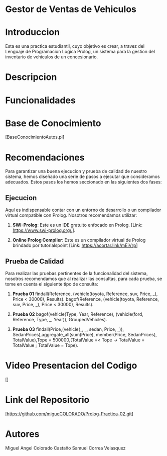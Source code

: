 # Gestor de Ventas de Vehiculos
# Introduccion
Esta es una practica estudiantil, cuyo objetivo es crear, a travez del Lenguaje de Programacion Logica Prolog, un sistema para la gestion del inventario de vehiculos de un concesionario.  

# Descripcion


# Funcionalidades


# Base de Conocimiento
[BaseConocimientoAutos.pl]

# Recomendaciones
Para garantizar una buena ejecucion y prueba de calidad de nuestro sistema, hemos diseñado una serie de pasos a ejecutar que consideramos adecuados. Estos pasos los hemos seccionado en las siguientes dos fases:

## Ejecucion
Aquí es indispensable contar con un entorno de desarrollo o un compilador virtual compatible con Prolog. Nosotros recomendamos utilizar:

1. **SWI-Prolog**: Este es un IDE gratuito enfocado en Prolog. [Link: https://www.swi-prolog.org/.].

2. **Online Prolog Compiler**: Este es un compilador virtual de Prolog brindado por tutorialspoint [Link: https://acortar.link/mEiVrp]

## Prueba de Calidad
Para realizar las pruebas pertinentes de la funcionalidad del sistema, nosotros recomendamos que al realizar las consultas, para cada prueba, se tome en cuenta el siguiente tipo de consulta:

1. **Prueba 01**
    findall(Reference, (vehicle(toyota, Reference, suv, Price, _), Price < 30000), Results).
    bagof(Reference, (vehicle(toyota, Reference, suv, Price, _), Price < 30000), Results).

2. **Prueba 02**
    bagof(vehicle(Type, Year, Reference), (vehicle(ford, Reference, Type, _, Year)), GroupedVehicles).

3. **Prueba 03**
    findall(Price,(vehicle(_, _, sedan, Price, _)), SedanPrices),aggregate_all(sum(Price), member(Price, SedanPrices), TotalValue),Tope = 500000,(TotalValue =< Tope -> TotalValue = TotalValue ; TotalValue = Tope).

# Video Presentacion del Codigo
[]

# Link del Repositorio
[https://github.com/migueCOLORADO/Prolog-Practica-02.git]


# Autores
Miguel Angel Colorado Castaño
Samuel Correa Velasquez
